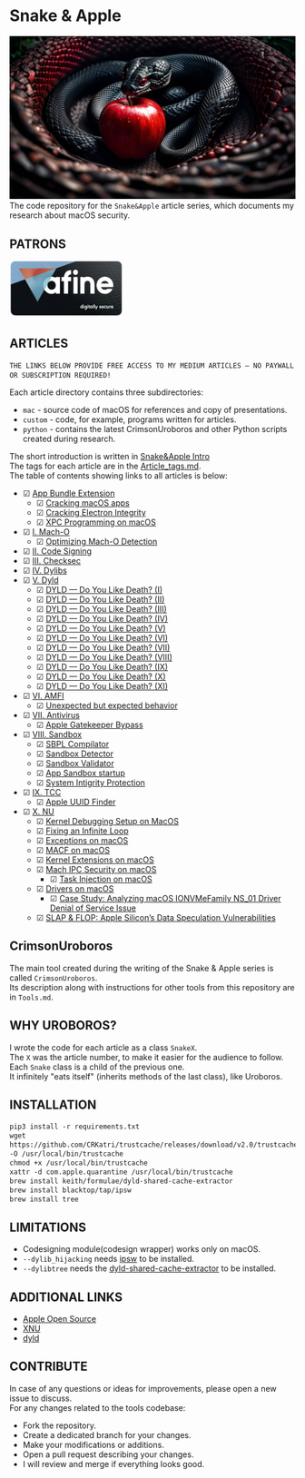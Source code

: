 # Snake & Apple
[![alt](img/Snake_Apple.jpg)](https://karol-mazurek95.medium.com/snake-apple-ff87a399ecc4?sk=v2%2Fb2295773-88e6-4654-9d3d-61d73b9001e5)
The code repository for the `Snake&Apple` article series, which documents my research about macOS security.

## PATRONS
<a href="https://afine.com/">
  <img src="./img/afine_banner.png" alt="AFine" width="200" height="100">
</a>

## ARTICLES
`THE LINKS BELOW PROVIDE FREE ACCESS TO MY MEDIUM ARTICLES — NO PAYWALL OR SUBSCRIPTION REQUIRED!`  

Each article directory contains three subdirectories:
* `mac` - source code of macOS for references and copy of presentations.
* `custom` - code, for example, programs written for articles.
* `python` - contains the latest CrimsonUroboros and other Python scripts created during research. 

The short introduction is written in [Snake&Apple Intro](https://karol-mazurek95.medium.com/snake-apple-ff87a399ecc4?sk=v2%2Fb2295773-88e6-4654-9d3d-61d73b9001e5)  
The tags for each article are in the [Article_tags.md](Article_tags.md).  
The table of contents showing links to all articles is below:
* &#9745; [App Bundle Extension](https://karol-mazurek.medium.com/snake-apple-app-bundle-ext-f5c43a3c84c4?sk=v2%2F3ff105ad-f4f0-464d-b4d5-46b86c66fe14)
  * &#9745; [Cracking macOS apps](https://karol-mazurek.medium.com/cracking-macos-apps-39575dd672e0?sk=v2%2F727dce55-53ee-45f6-b051-2979e62f2ba1)
  * &#9745; [Cracking Electron Integrity](https://karol-mazurek.medium.com/cracking-electron-integrity-0a10e0d5f239?sk=v2%2F7726b99c-c6c9-4d70-8c37-da9f2f0874e8)
  * &#9745; [XPC Programming on macOS](https://karol-mazurek.medium.com/xpc-programming-on-macos-7e1918573f6d?sk=v2%2F21c4e9c7-40a5-43dd-804b-0d8f9bc4e94c)
* &#9745; [I. Mach-O](https://karol-mazurek95.medium.com/snake-apple-i-mach-o-a8eda4b87263?sk=v2%2Ffc1cbfa4-e2d4-4387-9a82-b27191978b5b)
  * &#9745; [Optimizing Mach-O Detection](https://karol-mazurek.medium.com/optimizing-mach-o-detection-40352101bbef?sk=v2%2F3378d3f5-874b-4b82-94d5-b2ccd8522ea3)
* &#9745; [II. Code Signing](https://karol-mazurek95.medium.com/snake-apple-ii-code-signing-f0a9967b7f02?sk=v2%2Fbbc87007-89ca-4135-91d6-668b5d2fe9ae)
* &#9745; [III. Checksec](https://karol-mazurek95.medium.com/snake-apple-iii-checksec-ed64a4b766c1?sk=v2%2Fb4b8d637-e906-4b6b-8088-ca1f893cd787)
* &#9745; [IV. Dylibs](https://karol-mazurek.medium.com/snake-apple-iv-dylibs-2c955439b94e?sk=v2%2Fdef72b7a-121a-47a1-af89-7bf53aed1ea2)
* &#9745; [V. Dyld](https://karol-mazurek.medium.com/snake-apple-v-dyld-8b36b674cc44?sk=v2%2F4acb16f8-fa88-41f0-8d7c-1362f4060010)
  * &#9745; [DYLD — Do You Like Death? (I)](https://karol-mazurek.medium.com/dyld-do-you-like-death-i-8199faad040e?sk=v2%2F359b081f-d944-409b-9e7c-95f7c171b969)
  * &#9745; [DYLD — Do You Like Death? (II)](https://karol-mazurek.medium.com/dyld-do-you-like-death-ii-b74360b8af47?sk=v2%2Ff0cff71c-5345-4228-a639-653325fc979d)
  * &#9745; [DYLD — Do You Like Death? (III)](https://karol-mazurek.medium.com/dyld-do-you-like-death-iii-af77701a3034?sk=v2%2F06c92503-2db9-40e2-b139-c9ae0a35e7b3)
  * &#9745; [DYLD — Do You Like Death? (IV)](https://karol-mazurek.medium.com/dyld-do-you-like-death-iv-ede6b157752c?sk=v2%2F87ebe38d-004c-41a6-bc1f-43898494a512)
  * &#9745; [DYLD — Do You Like Death? (V)](https://karol-mazurek.medium.com/dyld-do-you-like-death-v-c40a267573cb?sk=v2%2F4c9f16b2-59bd-406a-945d-10a1fba1001b) 
  * &#9745; [DYLD — Do You Like Death? (VI)](https://karol-mazurek.medium.com/dyld-do-you-like-death-vi-1013a69118ff?sk=v2%2F37b3a61f-8483-4b38-977d-7f860944862b)
  * &#9745; [DYLD — Do You Like Death? (VII)](https://karol-mazurek.medium.com/dyld-do-you-like-death-vii-62c202f98610?sk=v2%2Fab26bfcf-ba56-493d-9af3-2d8790ca6208)
  * &#9745; [DYLD — Do You Like Death? (VIII)](https://karol-mazurek.medium.com/dyld-do-you-like-death-viii-327d7e7f3c0f?sk=v2%2F6c6b611d-fee4-4d9d-8a36-d59a05116e23)
  * &#9745; [DYLD — Do You Like Death? (IX)](https://karol-mazurek.medium.com/dyld-do-you-like-death-ix-5052c865100e?sk=v2%2Fe078d739-ab30-4f2d-8a12-eefc63dd73b4)
  * &#9745; [DYLD — Do You Like Death? (X)](https://karol-mazurek.medium.com/dyld-do-you-like-death-x-76408570c357?sk=v2%2F8b69c2f1-ce13-4d05-bba1-e0164c3de381)
  * &#9745; [DYLD — Do You Like Death? (XI)](https://karol-mazurek.medium.com/dyld-do-you-like-death-xi-cef76bc8dc14?sk=v2%2F0b88b392-ae94-43d0-9120-109306051e00)
* &#9745; [VI. AMFI](https://karol-mazurek.medium.com/snake-apple-vi-amfi-31c48fb92d33?sk=v2%2F8116bf86-e0a7-42be-ada9-5348447c01fd)
  * &#9745; [Unexpected but expected behavior](https://karol-mazurek.medium.com/unexpected-but-expected-behavior-bf281cc21ee2?sk=v2%2Fda20f402-b7fa-4bb1-a160-83e758cdd513)
* &#9745; [VII. Antivirus](https://karol-mazurek.medium.com/snake-apple-vii-antivirus-0a57acc10185?sk=v2%2F2c46d7ac-4435-41e6-bbda-2acb4eb78c76)
  * &#9745; [Apple Gatekeeper Bypass](https://karol-mazurek.medium.com/apple-gatekeeper-bypass-4315bbb33018?sk=v2%2F3c20fa28-1a3d-4bd0-9a25-79646f60c44f)
* &#9745; [VIII. Sandbox](https://karol-mazurek.medium.com/snake-apple-viii-app-sandbox-5aff081f07d5?sk=v2%2F5b65151b-d1f3-4f18-93da-4ad9aeacadb7)
  * &#9745; [SBPL Compilator](https://karol-mazurek.medium.com/sbpl-compilator-c05f5304d057?sk=v2%2F4ae3bf90-ff12-4fea-b0fc-0f2ef60d7b93)
  * &#9745; [Sandbox Detector](https://karol-mazurek.medium.com/sandbox-detector-4268ab3cd361?sk=v2%2F58fe49fb-1381-4db3-9db9-3f6309e4053a)
  * &#9745; [Sandbox Validator](https://karol-mazurek.medium.com/sandbox-validator-e760e5d88617?sk=v2%2F145ac2ef-ca06-41a0-b310-c96f4ce0037b)
  * &#9745; [App Sandbox startup](https://karol-mazurek.medium.com/app-sandbox-startup-71daf8f259d1?sk=v2%2F9f3b09a6-c7c0-445d-8613-8e25bf3f4e4d)
  * &#9745; [System Intigrity Protection](https://karol-mazurek.medium.com/system-integrity-protection-sip-140562b07fea?sk=v2%2F9c293b8f-c376-4603-b8a1-2872ba3395cf)
* &#9745; [IX. TCC](https://karol-mazurek.medium.com/snake-apple-ix-tcc-ae822e3e2718?sk=v2%2F426ae6cf-6418-4e3f-a0ca-3aee06d6f676)
  * &#9745; [Apple UUID Finder](https://karol-mazurek.medium.com/apple-uuid-finder-a5173bdd1a8a?sk=v2%2F04bb0d32-6dc9-437d-bf72-8f65e03fed90)
* &#9745; [X. NU](https://karol-mazurek.medium.com/snake-apple-x-nu-0bc5c36170da?sk=v2%2F502ee9db-8d8a-4a1b-8655-546742a7d261)
  * &#9745; [Kernel Debugging Setup on MacOS](https://karol-mazurek.medium.com/kernel-debugging-setup-on-macos-07dd8c86cdb6?sk=v2%2F782bf539-a057-4f14-bbe7-f8e1ace26701)
  * &#9745; [Fixing an Infinite Loop](https://karol-mazurek.medium.com/fixing-an-infinite-loop-on-unix-e0a8a5501c54?sk=v2%2F140555f8-9770-4c6b-9734-d9c5b7cc9bc7)
  * &#9745; [Exceptions on macOS](https://karol-mazurek.medium.com/exceptions-on-macos-2c4bd6a9fd31?sk=v2%2Ffa7393a6-16e7-46d4-84d0-4de300260533)
  * &#9745; [MACF on macOS](https://karol-mazurek.medium.com/macf-on-macos-004b8a490e2c?sk=v2%2Fd9a61281-e230-4ac6-8608-ad062f4d2a9a)
  * &#9745; [Kernel Extensions on macOS](https://karol-mazurek.medium.com/kernel-extensions-on-macos-1b0f38b632ea?sk=v2%2Fb6920735-90f9-459c-9c10-30980247bae7)
  * &#9745; [Mach IPC Security on macOS](https://karol-mazurek.medium.com/mach-ipc-security-on-macos-63ee350cb59b?sk=v2%2F3afce264-9b59-447f-84ea-b1988606191a)
    * &#9745; [Task Injection on macOS](https://afine.com/task-injection-on-macos/)
  * &#9745; [Drivers on macOS](https://karol-mazurek.medium.com/drivers-on-macos-26edbde370ab?sk=v2%2F8a5bbc18-aae7-4a68-b0dd-bb5ce70b5752)
    * &#9745; [Case Study: Analyzing macOS IONVMeFamily NS_01 Driver Denial of Service Issue](https://afine.com/case-study-analyzing-macos-ionvmefamily-driver-denial-of-service-issue/)
  * &#9745; [SLAP & FLOP: Apple Silicon’s Data Speculation Vulnerabilities](https://afine.com/slap-flop-apple-silicons-data-speculation-vulnerabilities/)


## CrimsonUroboros
The main tool created during the writing of the Snake & Apple series is called `CrimsonUroboros`.  
Its description along with instructions for other tools from this repository are in `Tools.md`.

## WHY UROBOROS? 
I wrote the code for each article as a class `SnakeX`.  
The `X` was the article number, to make it easier for the audience to follow.   
Each `Snake` class is a child of the previous one.  
It infinitely "eats itself" (inherits methods of the last class), like Uroboros.

## INSTALLATION
```
pip3 install -r requirements.txt
wget https://github.com/CRKatri/trustcache/releases/download/v2.0/trustcache_macos_arm64 -O /usr/local/bin/trustcache
chmod +x /usr/local/bin/trustcache
xattr -d com.apple.quarantine /usr/local/bin/trustcache
brew install keith/formulae/dyld-shared-cache-extractor
brew install blacktop/tap/ipsw
brew install tree
```

## LIMITATIONS
* Codesigning module(codesign wrapper) works only on macOS.
* `--dylib_hijacking` needs [ipsw](https://github.com/blacktop/ipsw) to be installed.
* `--dylibtree` needs the [dyld-shared-cache-extractor](https://github.com/keith/dyld-shared-cache-extractor) to be installed.

## ADDITIONAL LINKS
* [Apple Open Source](https://opensource.apple.com/releases/)
* [XNU](https://github.com/apple-oss-distributions/xnu)
* [dyld](https://github.com/apple-oss-distributions/dyld)

## CONTRIBUTE
In case of any questions or ideas for improvements, please open a new issue to discuss.  
For any changes related to the tools codebase:
* Fork the repository.
* Create a dedicated branch for your changes.
* Make your modifications or additions.
* Open a pull request describing your changes.
* I will review and merge if everything looks good.